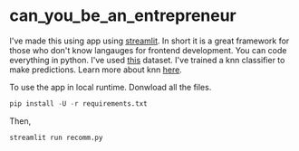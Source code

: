 # can_you_be_an_entrepreneur
I've made this using app using [streamlit](https://streamlit.io/). In short it is a great framework for those who don't know langauges for frontend development. You can code everything in python.
I've used [this](https://www.kaggle.com/namanmanchanda/entrepreneurial-competency-in-university-students) dataset. I've trained a knn classifier to make predictions.
Learn more about knn [here](https://www.youtube.com/watch?v=HVXime0nQeI).

To use the app in local runtime. Donwload all the files.
```python
pip install -U -r requirements.txt
```
Then,
```python
streamlit run recomm.py
```
